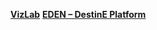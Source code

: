 [**VizLab**](https://vizlab.destine.eu/scene)
[**EDEN – DestinE Platform**](https://platform.destine.eu/services/service/eden/)